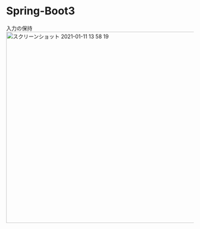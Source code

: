 # Spring-Boot3
入力の保持
<img width="513" alt="スクリーンショット 2021-01-11 13 58 19" src="https://user-images.githubusercontent.com/58727760/104148336-37137300-5415-11eb-9fbf-8a997727fab2.png">
